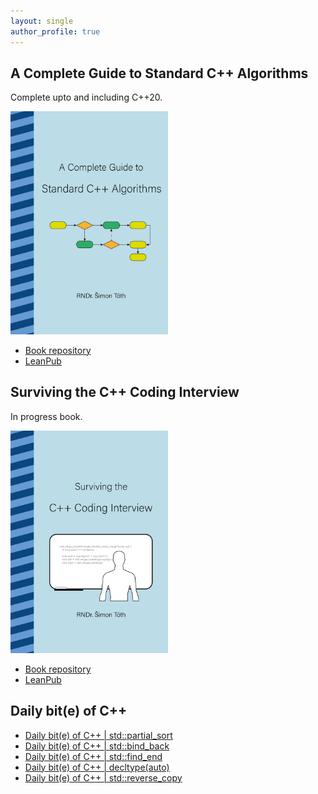 ```yaml
---
layout: single
author_profile: true
---
```


## A Complete Guide to Standard C++ Algorithms

Complete upto and including C++20.

[<img src="assets/images/book_algorithms_cover.png" width="50%">](https://leanpub.com/cpp-algorithms-guide)

- [Book repository](https://github.com/HappyCerberus/book-cpp-algorithms)
- [LeanPub](https://leanpub.com/cpp-algorithms-guide)

## Surviving the C++ Coding Interview

In progress book.

[<img src="assets/images/book_coding_interview_cover.png" width="50%">](https://leanpub.com/cpp-coding-interview)

- [Book repository](https://leanpub.com/cpp-coding-interview)
- [LeanPub](https://leanpub.com/cpp-coding-interview)

## Daily bit(e) of C++

<ul>
<!-- SUBSTACK:START --><li><a href="https://medium.com/@simontoth/daily-bit-e-of-c-std-partial-sort-8224888ba035?source=rss-1e1de1006a93------2">Daily bit&lpar;e&rpar; of C++ | std::partial_sort</a></li><li><a href="https://medium.com/@simontoth/daily-bit-e-of-c-std-bind-back-dd423747e85b?source=rss-1e1de1006a93------2">Daily bit&lpar;e&rpar; of C++ | std::bind_back</a></li><li><a href="https://medium.com/@simontoth/daily-bit-e-of-c-std-find-end-da40e39219de?source=rss-1e1de1006a93------2">Daily bit&lpar;e&rpar; of C++ | std::find_end</a></li><li><a href="https://medium.com/@simontoth/daily-bit-e-of-c-decltype-auto-53253ba8417a?source=rss-1e1de1006a93------2">Daily bit&lpar;e&rpar; of C++ | decltype&lpar;auto&rpar;</a></li><li><a href="https://medium.com/@simontoth/daily-bit-e-of-c-std-reverse-copy-315db4b477a2?source=rss-1e1de1006a93------2">Daily bit&lpar;e&rpar; of C++ | std::reverse_copy</a></li><!-- SUBSTACK:END -->
</ul>
